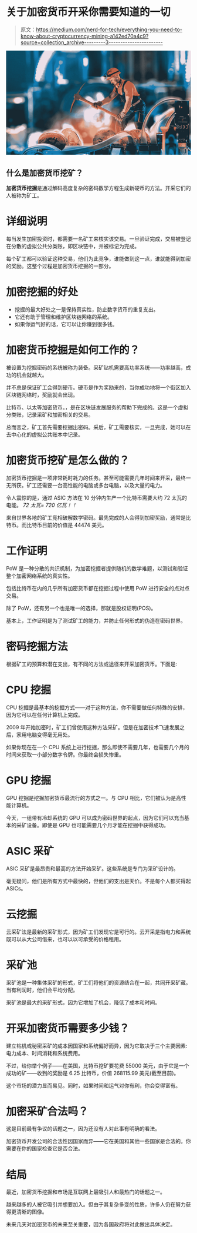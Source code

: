 # 关于加密货币开采你需要知道的一切

> 原文：<https://medium.com/nerd-for-tech/everything-you-need-to-know-about-cryptocurrency-mining-a142ed70a4c9?source=collection_archive---------3----------------------->

![](img/59ec32a030b7e1508e517d15b2c5357a.png)

## 什么是加密货币挖矿？

**加密货币挖掘**是通过解码高度复杂的密码数学方程生成新硬币的方法。开采它们的人被称为矿工。

# 详细说明

每当发生加密投资时，都需要一名矿工来核实该交易。一旦验证完成，交易被登记在分散的虚拟公共分类账，即区块链中，并被标记为完成。

每个矿工都可以验证这种交易，他们为此竞争，谁能做到这一点，谁就能得到加密的奖励。这整个过程是加密货币挖掘的一部分。

# 加密挖掘的好处

*   挖掘的最大好处之一是保持真实性，防止数字货币的重复支出。
*   它还有助于管理和维护区块链网络的系统。
*   如果你运气好的话，它可以让你赚到很多钱。

# 加密货币挖掘是如何工作的？

被设置为挖掘密码的系统被称为装备。采矿钻机需要高功率系统——功率越高，成功的机会就越大。

并不总是保证矿工会得到硬币。硬币是作为奖励来的，当你成功地将一个街区加入区块链网络时，奖励就会出现。

比特币、以太等加密货币。，是在区块链发展服务的帮助下完成的。这是一个虚拟分类账，记录采矿和加密相关的交易。

总而言之，矿工首先需要挖掘出密码。采后，矿工需要核实，一旦完成，她可以在去中心化的虚拟公共账本中记录。

# 加密货币挖矿是怎么做的？

加密货币挖掘是一项非常耗时耗力的任务。甚至可能需要几年时间来开采，最终一无所获。矿工还需要一台高性能的电脑或多台电脑，以及大量的电力。

令人震惊的是，通过 ASIC 方法在 10 分钟内生产一个比特币需要大约 72 太瓦的电能。 *72 太瓦= 720 亿瓦！！*

来自世界各地的矿工竞相破解数学密码。最先完成的人会得到加密奖励，通常是比特币。而比特币目前的价值是 44474 美元。

# 工作证明

PoW 是一种分散的共识机制，为加密挖掘者提供随机的数学难题，以测试和验证整个加密网络系统的真实性。

包括比特币在内的几乎所有加密货币都在挖掘过程中使用 PoW 进行安全的点对点交易。

除了 PoW，还有另一个也是唯一的选择，那就是股权证明(POS)。

基本上，工作证明是为了测试矿工的能力，并防止任何形式的伪造在密码世界。

# 密码挖掘方法

根据矿工的预算和潜在支出，有不同的方法或途径来开采加密货币。下面是:

# CPU 挖掘

CPU 挖掘是最基本的挖掘方式——对于这种方法，你不需要做任何特殊的安排，因为它可以在任何计算机上完成。

2009 年开始加密时，矿工们曾使用这种方法采矿。但是在加密技术飞速发展之后，家用电脑变得毫无用处。

如果你现在在一个 CPU 系统上进行挖掘，那么即使不需要几年，也需要几个月的时间来获取一小部分数字令牌。你最终会损失惨重。

# GPU 挖掘

GPU 挖掘是挖掘加密货币最流行的方式之一。与 CPU 相比，它们被认为是高性能计算机。

今天，一组带有冷却系统的 GPU 可以成为密码世界的起点，因为它们可以充当基本的采矿设备。即使是 GPU 也可能需要几个月才能在挖掘中获得成功。

# ASIC 采矿

ASIC 采矿是最昂贵和最高的方法开始采矿。这些系统是专门为采矿设计的。

毫无疑问，他们是所有方式中最快的，但他们的支出是天价。不是每个人都买得起 ASICs。

# 云挖掘

云采矿法是最新的采矿形式，因为矿工们发现它是可行的。云开采是指电力和系统既可以从大公司借来，也可以以可承受的价格租用。

# 采矿池

采矿池是一种集体采矿的形式，矿工们将他们的资源结合在一起，共同开采矿藏。当有利润时，他们会平均分配。

采矿池是最大的采矿形式，因为它增加了机会，降低了成本和时间。

# 开采加密货币需要多少钱？

建立钻机或秘密采矿的成本因国家和系统偏好而异，因为它取决于三个主要因素:电力成本、时间消耗和系统费用。

不过，给你举个例子——在美国，比特币挖矿要花费 55000 美元，由于它是一个成功的矿——收到的奖励是 6.25 比特币，价值 268115.99 美元(截至目前)。

这个市场的潜力显而易见。同时，如果时间和运气对你有利，你会变得富有。

# 加密采矿合法吗？

这是目前最有争议的话题之一，因为还没有人对此事有明确的看法。

加密货币开发公司的合法性因国家而异——它在美国和其他一些国家是合法的。你需要在你的国家检查它是否合法。

# 结局

最近，加密货币挖掘和市场是互联网上最吸引人和最热门的话题之一。

越来越多的人被它吸引并想要加入。但由于其复杂多变的性质，许多人仍在努力获得更清晰的图像。

未来几天对加密货币的未来至关重要，因为各国政府将对此做出具体决定。
